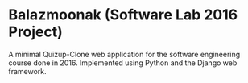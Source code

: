 # Balazmoonak (Software Lab 2016 Project)

A minimal Quizup-Clone web application for the software engineering course done in 2016. Implemented using Python and the Django web framework.
